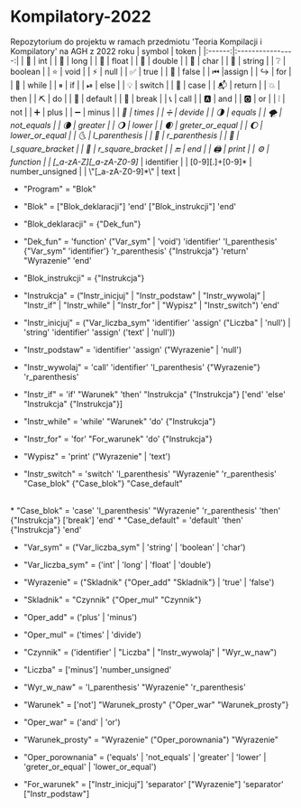 # Kompilatory-2022
Repozytorium do projektu w ramach przedmiotu 'Teoria Kompilacji i Kompilatory' na AGH z 2022 roku
| symbol |       token      |
|:------:|:----------------:|
| 🍎      | int              |
| 🍐      | long             |
| 🍇      | float            |
| 🍒      | double           |
| 🍓      | char             |
| 🍉      | string           |
| ❔      | boolean          |
| ⭐️      | void             |
| ⚡️      | null             |
| ✅      | true             |
| 🚫      | false            |
| ⏮      |assign            |
| ↪️      | for              |
| 🔁      | while            |
| ⏸      | if               |
| ⏯      | else             |
| 💡      | switch           |
| 🛄      | case             |
| 📬      | return           |
| 💥      | then             |
| ⛏      | do               |
| 🍞      | default          |
| 🍺      | break            |
| 📞      | call             |
| 🅰️      | and              |
| 🅾️      | or               |
| ❕      | not              |
| ➕      | plus             |
| ➖      | minus            |
| *️⃣      | times            |
| ➗      | devide           |
| 🌗      | equals           |
| 🌪       | not_equals       |
| 🌘      | greater          |
| 🌖      | lower            |
| 🌒      | greter_or_equal  |
| 🌔      | lower_or_equal   |
| 🌜      | l_parenthesis    |
| 🌛      | r_parenthesis    |
| 🤜      | l_square_bracket |
| 🤛      | r_square_bracket |
| 🔚      | end              |
| 🖨️      | print            |
| ⚙️      | function         |
|  [_a-zA-Z][_a-zA-Z0-9]*      | identifier       |
|   [0-9][.]+[0-9]*     | number_unsigned  |
|   \\"[_a-zA-Z0-9]*\\"     | text             |


* "Program" = "Blok"

* "Blok" = ["Blok_deklaracji"] 'end' ["Blok_instrukcji"] 'end'

* "Blok_deklaracji" = {"Dek_fun"} 
* "Dek_fun" = 'function' ("Var_sym" | 'void') 'identifier' 'l_parenthesis' {"Var_sym" 'identifier'} 'r_parenthesis' {"Instrukcja"} 'return' "Wyrazenie" 'end'

* "Blok_instrukcji" = {"Instrukcja"}

* "Instrukcja" = ("Instr_inicjuj" | "Instr_podstaw" | "Instr_wywolaj" | "Instr_if" | "Instr_while" | "Instr_for" | "Wypisz" | "Instr_switch") 'end'

* "Instr_inicjuj" = ("Var_liczba_sym" 'identifier' 'assign' ("Liczba" | 'null') | 'string' 'identifier' 'assign' ('text' | 'null'))
* "Instr_podstaw" = 'identifier' 'assign' ("Wyrazenie" | 'null')
* "Instr_wywolaj" = 'call' 'identifier' 'l_parenthesis' {"Wyrazenie"} 'r_parenthesis'
* "Instr_if" = 'if' "Warunek" 'then' "Instrukcja" {"Instrukcja"} ['end' 'else' "Instrukcja" {"Instrukcja"}]
* "Instr_while" = 'while' "Warunek" 'do' {"Instrukcja"}
* "Instr_for" = 'for' "For_warunek" 'do' {"Instrukcja"}
* "Wypisz" = 'print' ("Wyrazenie" | 'text')
* "Instr_switch" = 'switch' 'l_parenthesis' "Wyrazenie" 'r_parenthesis' "Case_blok" {"Case_blok"} "Case_default"
<br>
* "Case_blok" = 'case' 'l_parenthesis' "Wyrazenie" 'r_parenthesis' 'then' {"Instrukcja"} ['break'] 'end'
* "Case_default"  = 'default' 'then' {"Instrukcja"} 'end'

* "Var_sym" = ("Var_liczba_sym" | 'string' | 'boolean' | 'char')
* "Var_liczba_sym" = ('int' | 'long' | 'float' | 'double')

* "Wyrazenie" = ("Skladnik" {"Oper_add" "Skladnik"} | 'true' | 'false')
* "Skladnik" = "Czynnik" {"Oper_mul" "Czynnik"}
* "Oper_add" = ('plus' | 'minus')
* "Oper_mul" = ('times' | 'divide')
* "Czynnik" = ('identifier' | "Liczba" | "Instr_wywolaj" | "Wyr_w_naw")
* "Liczba" = ['minus'] 'number_unsigned'
* "Wyr_w_naw" = 'l_parenthesis' "Wyrazenie" 'r_parenthesis'

* "Warunek" = ['not'] "Warunek_prosty" {"Oper_war" "Warunek_prosty"}
* "Oper_war" = ('and' | 'or')
* "Warunek_prosty" = "Wyrazenie" ("Oper_porownania") "Wyrazenie"
* "Oper_porownania" = ('equals' | 'not_equals' | 'greater' | 'lower' | 'greter_or_equal' | 'lower_or_equal')

* "For_warunek" = ["Instr_inicjuj"] 'separator' ["Wyrazenie"] 'separator' ["Instr_podstaw"]
